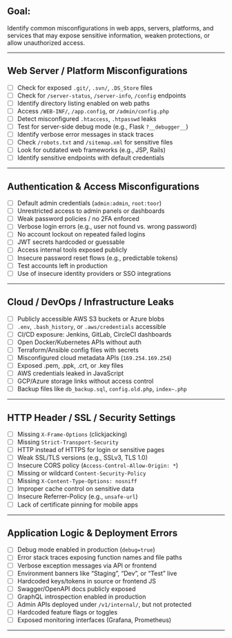 
## Goal:
Identify common misconfigurations in web apps, servers, platforms, and services that may expose sensitive information, weaken protections, or allow unauthorized access.

---

## Web Server / Platform Misconfigurations
- [ ] Check for exposed `.git/`, `.svn/`, `.DS_Store` files
- [ ] Check for `/server-status`, `/server-info`, `/config` endpoints
- [ ] Identify directory listing enabled on web paths
- [ ] Access `/WEB-INF/`, `/app.config`, or `/admin/config.php`
- [ ] Detect misconfigured `.htaccess`, `.htpasswd` leaks
- [ ] Test for server-side debug mode (e.g., Flask `?__debugger__`)
- [ ] Identify verbose error messages in stack traces
- [ ] Check `/robots.txt` and `/sitemap.xml` for sensitive files
- [ ] Look for outdated web frameworks (e.g., JSP, Rails)
- [ ] Identify sensitive endpoints with default credentials

---

## Authentication & Access Misconfigurations
- [ ] Default admin credentials (`admin:admin`, `root:toor`)
- [ ] Unrestricted access to admin panels or dashboards
- [ ] Weak password policies / no 2FA enforced
- [ ] Verbose login errors (e.g., user not found vs. wrong password)
- [ ] No account lockout on repeated failed logins
- [ ] JWT secrets hardcoded or guessable
- [ ] Access internal tools exposed publicly
- [ ] Insecure password reset flows (e.g., predictable tokens)
- [ ] Test accounts left in production
- [ ] Use of insecure identity providers or SSO integrations

---

## Cloud / DevOps / Infrastructure Leaks
- [ ] Publicly accessible AWS S3 buckets or Azure blobs
- [ ] `.env`, `.bash_history`, or `.aws/credentials` accessible
- [ ] CI/CD exposure: Jenkins, GitLab, CircleCI dashboards
- [ ] Open Docker/Kubernetes APIs without auth
- [ ] Terraform/Ansible config files with secrets
- [ ] Misconfigured cloud metadata APIs (`169.254.169.254`)
- [ ] Exposed .pem, .ppk, .crt, or .key files
- [ ] AWS credentials leaked in JavaScript
- [ ] GCP/Azure storage links without access control
- [ ] Backup files like `db_backup.sql`, `config.old.php`, `index~.php`

---

## HTTP Header / SSL / Security Settings
- [ ] Missing `X-Frame-Options` (clickjacking)
- [ ] Missing `Strict-Transport-Security`
- [ ] HTTP instead of HTTPS for login or sensitive pages
- [ ] Weak SSL/TLS versions (e.g., SSLv3, TLS 1.0)
- [ ] Insecure CORS policy (`Access-Control-Allow-Origin: *`)
- [ ] Missing or wildcard `Content-Security-Policy`
- [ ] Missing `X-Content-Type-Options: nosniff`
- [ ] Improper cache control on sensitive data
- [ ] Insecure Referrer-Policy (e.g., `unsafe-url`)
- [ ] Lack of certificate pinning for mobile apps

---

## Application Logic & Deployment Errors
- [ ] Debug mode enabled in production (`debug=true`)
- [ ] Error stack traces exposing function names and file paths
- [ ] Verbose exception messages via API or frontend
- [ ] Environment banners like “Staging”, “Dev”, or “Test” live
- [ ] Hardcoded keys/tokens in source or frontend JS
- [ ] Swagger/OpenAPI docs publicly exposed
- [ ] GraphQL introspection enabled in production
- [ ] Admin APIs deployed under `/v1/internal/`, but not protected
- [ ] Hardcoded feature flags or toggles
- [ ] Exposed monitoring interfaces (Grafana, Prometheus)

---
